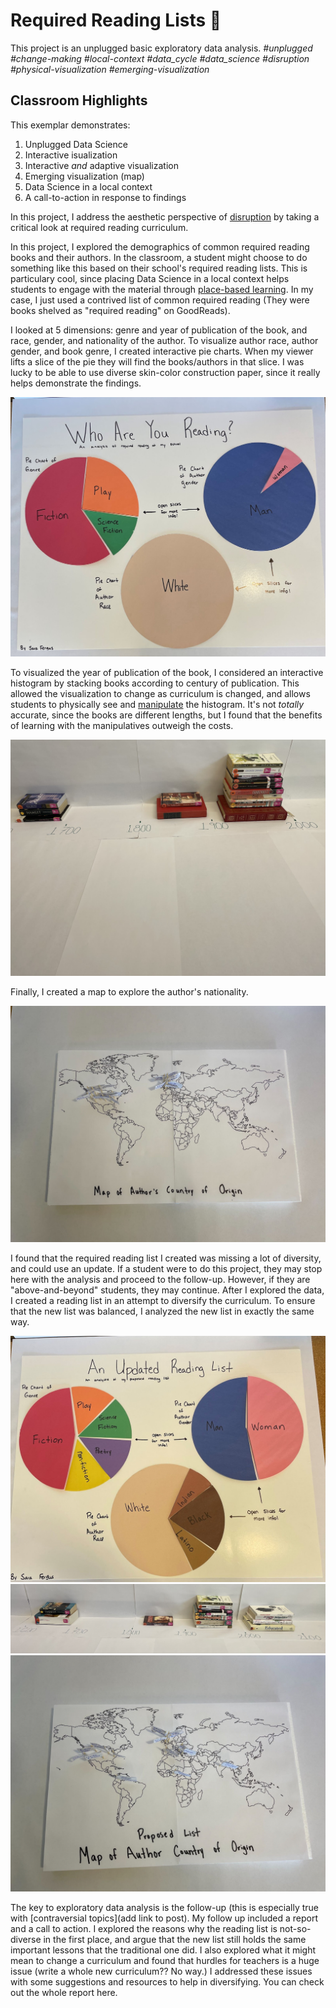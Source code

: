 # Required Reading Lists 📖
This project is an unplugged basic exploratory data analysis.
*#unplugged #change-making #local-context #data_cycle #data_science #disruption #physical-visualization #emerging-visualization*

## Classroom Highlights 
This exemplar demonstrates: 
1. Unplugged Data Science
2. Interactive isualization
3. Interactive *and* adaptive visualization
4. Emerging visualization (map)
5. Data Science in a local context
6. A call-to-action in response to findings

In this project, I address the aesthetic perspective of [disruption](http://www.animatingdemocracy.org/sites/default/files/pictures/AestPersp/pdfs/Aesthetics%20Short%20Take.pdf) by taking a critical look at required reading curriculum. 



In this project, I explored the demographics of common required reading books and their authors. In the classroom, a student might choose to do something like this based on their school's required reading lists. This is particulary cool, since placing Data Science in a local context helps students to engage with the material through [place-based learning](https://www.edutopia.org/practice/place-based-learning-connecting-kids-their-community#:~:text=Place%2Dbased%20learning%20engages%20students,their%20work%20in%20their%20community.). In my case, I just used a contrived list of common required reading (They were books shelved as "required reading" on GoodReads). 

I looked at 5 dimensions: genre and year of publication of the book, and race, gender, and nationality of the author. To visualize author race, author gender, and book genre, I created interactive pie charts. When my viewer lifts a slice of the pie they will find the books/authors in that slice. I was lucky to be able to use diverse skin-color construction paper, since it really helps demonstrate the findings. 

![Pie chart of initial genre, gender, and race](pie_cart1.jpeg)

To visualized the year of publication of the book, I considered an interactive histogram by stacking books according to century of publication. This allowed the visualization to change as curriculum is changed, and allows students to physically see and [manipulate](https://www.scholastic.com/parents/school-success/homework-help/more-homework-help/math-manipulatives.html) the histogram. It's not *totally* accurate, since the books are different lengths, but I found that the benefits of learning with the manipulatives outweigh the costs. 

![Histogram of initial year of publication](hist1.jpeg)

Finally, I created a map to explore the author's nationality.

![Map of initial author nationalities](map1.jpeg)

I found that the required reading list I created was missing a lot of diversity, and could use an update. If a student were to do this project, they may stop here with the analysis and proceed to the follow-up. However, if they are "above-and-beyond" students, they may continue. After I explored the data, I created a reading list in an attempt to diversify the curriculum. To ensure that the new list was balanced, I analyzed the new list in exactly the same way. 

![Pie chart of updated race, gender, and genre](pie2.jpeg)![Histogram of updated years of publication](hist2.jpeg)![Map of updated author nationality](map2.jpeg)

The key to exploratory data analysis is the follow-up (this is especially true with [contraversial topics](add link to post). My follow up included a report and a call to action. I explored the reasons why the reading list is not-so-diverse in the first place, and argue that the new list still holds the same important lessons that the traditional one did. I also explored what it might mean to change a curriculum and found that hurdles for teachers is a huge issue (write a whole new curriculum?? No way.) I addressed these issues with some suggestions and resources to help in diversifying. You can check out the whole report here.